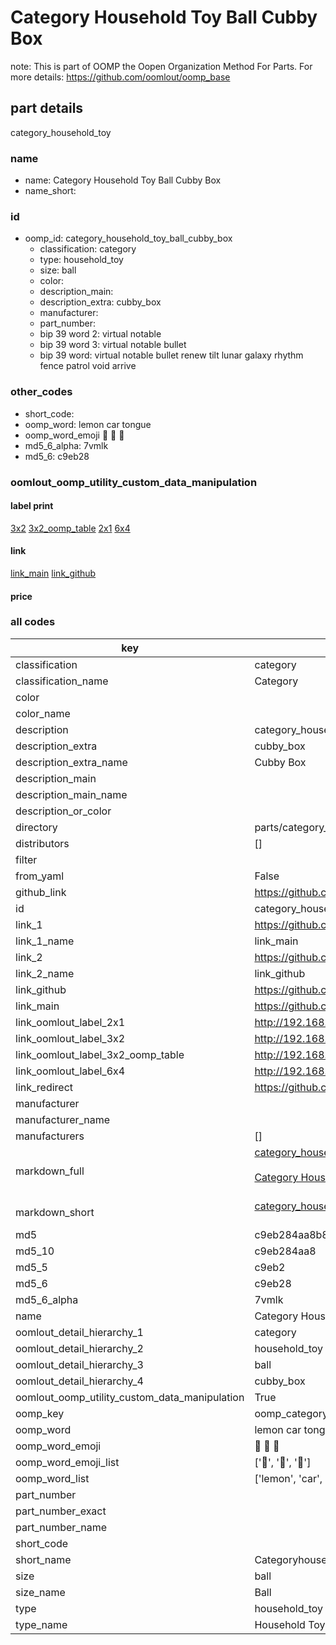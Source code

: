 # Category Household Toy Ball Cubby Box  

note: This is part of OOMP the Oopen Organization Method For Parts. For more details: https://github.com/oomlout/oomp_base

##  part details
  



category_household_toy



### name
* name: Category Household Toy Ball Cubby Box
* name_short: 
### id
* oomp_id: category_household_toy_ball_cubby_box
  * classification: category
  * type: household_toy
  * size: ball
  * color: 
  * description_main: 
  * description_extra: cubby_box
  * manufacturer: 
  * part_number: 
  * bip 39 word 2: virtual notable
  * bip 39 word 3: virtual notable bullet
  * bip 39 word: virtual notable bullet renew tilt lunar galaxy rhythm fence patrol void arrive

### other_codes
* short_code: 
* oomp_word: lemon car tongue
* oomp_word_emoji :lemon: :car: :tongue:
* md5_6_alpha: 7vmlk
* md5_6: c9eb28






### oomlout_oomp_utility_custom_data_manipulation
#### label print
[3x2](http://192.168.1.245:1112/?label=oomp%207vmlk)
[3x2_oomp_table](http://192.168.1.108:1112/?label=oomp%207vmlk)
[2x1](http://192.168.1.242:1112/?label=oomp%207vmlk)
[6x4](http://192.168.1.55:1112/?label=oomp%207vmlk)    

#### link

[link_main](https://github.com/oomlout/oomlout_oomp_version_1_messy/tree/main/parts/category_household_toy_ball_cubby_box) [link_github](https://github.com/oomlout/oomlout_oomp_version_1_messy/tree/main/parts/category_household_toy_ball_cubby_box)                             

#### price







### all codes 
| key | value |  
| --- | --- |  
| classification | category |  
| classification_name | Category |  
| color |  |  
| color_name |  |  
| description | category_household_toy |  
| description_extra | cubby_box |  
| description_extra_name | Cubby Box |  
| description_main |  |  
| description_main_name |  |  
| description_or_color |   |  
| directory | parts/category_household_toy_ball_cubby_box |  
| distributors | [] |  
| filter |  |  
| from_yaml | False |  
| github_link | https://github.com/oomlout/oomlout_oomp_part_src/tree/main/parts/category_household_toy_ball_cubby_box |  
| id | category_household_toy_ball_cubby_box |  
| link_1 | https://github.com/oomlout/oomlout_oomp_version_1_messy/tree/main/parts/category_household_toy_ball_cubby_box |  
| link_1_name | link_main |  
| link_2 | https://github.com/oomlout/oomlout_oomp_version_1_messy/tree/main/parts/category_household_toy_ball_cubby_box |  
| link_2_name | link_github |  
| link_github | https://github.com/oomlout/oomlout_oomp_version_1_messy/tree/main/parts/category_household_toy_ball_cubby_box |  
| link_main | https://github.com/oomlout/oomlout_oomp_version_1_messy/tree/main/parts/category_household_toy_ball_cubby_box |  
| link_oomlout_label_2x1 | http://192.168.1.242:1112/?label=oomp%207vmlk |  
| link_oomlout_label_3x2 | http://192.168.1.245:1112/?label=oomp%207vmlk |  
| link_oomlout_label_3x2_oomp_table | http://192.168.1.108:1112/?label=oomp%207vmlk |  
| link_oomlout_label_6x4 | http://192.168.1.55:1112/?label=oomp%207vmlk |  
| link_redirect | https://github.com/oomlout/oomlout_oomp_version_1_messy/tree/main/parts/category_household_toy_ball_cubby_box |  
| manufacturer |  |  
| manufacturer_name |  |  
| manufacturers | [] |  
| markdown_full | [category_household_toy_ball_cubby_box](none)<br>[](none)<br>[Category Household Toy Ball Cubby Box](none)<br><br> |  
| markdown_short | [category_household_toy_ball_cubby_box](none)<br><br> |  
| md5 | c9eb284aa8b8cbde14710b623c65a7a3 |  
| md5_10 | c9eb284aa8 |  
| md5_5 | c9eb2 |  
| md5_6 | c9eb28 |  
| md5_6_alpha | 7vmlk |  
| name | Category Household Toy Ball Cubby Box |  
| oomlout_detail_hierarchy_1 | category |  
| oomlout_detail_hierarchy_2 | household_toy |  
| oomlout_detail_hierarchy_3 | ball |  
| oomlout_detail_hierarchy_4 | cubby_box |  
| oomlout_oomp_utility_custom_data_manipulation | True |  
| oomp_key | oomp_category_household_toy_ball_cubby_box |  
| oomp_word | lemon car tongue |  
| oomp_word_emoji | :lemon: :car: :tongue: |  
| oomp_word_emoji_list | [':lemon:', ':car:', ':tongue:'] |  
| oomp_word_list | ['lemon', 'car', 'tongue'] |  
| part_number |  |  
| part_number_exact |  |  
| part_number_name |  |  
| short_code |  |  
| short_name | Categoryhouseholdtoy |  
| size | ball |  
| size_name | Ball |  
| type | household_toy |  
| type_name | Household Toy |  
